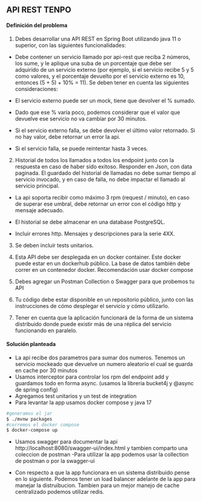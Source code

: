 ## API REST TENPO


#### Definición del problema

1. Debes desarrollar una API REST en Spring Boot utilizando java 11 o superior, con las siguientes funcionalidades:

- Debe contener un servicio llamado por api-rest que reciba 2 números, los sume, y le aplique una suba de un porcentaje que debe ser adquirido de un servicio externo (por ejemplo, si el servicio recibe 5 y 5 como valores, y el porcentaje devuelto por el servicio externo es 10, entonces (5 + 5) + 10% = 11). Se deben tener en cuenta las siguientes consideraciones:

- El servicio externo puede ser un mock, tiene que devolver el % sumado.

- Dado que ese % varía poco, podemos considerar que el valor que devuelve ese servicio no va cambiar por 30 minutos.

- Si el servicio externo falla, se debe devolver el último valor retornado. Si no hay valor, debe retornar un error la api.

- Si el servicio falla, se puede reintentar hasta 3 veces.

2. Historial de todos los llamados a todos los endpoint junto con la respuesta en caso de haber sido exitoso. Responder en Json, con data paginada. El guardado del historial de llamadas no debe sumar tiempo al servicio invocado, y en caso de falla, no debe impactar el llamado al servicio principal.

- La api soporta recibir como máximo 3 rpm (request / minuto), en caso de superar ese umbral, debe retornar un error con el código http y mensaje adecuado.

- El historial se debe almacenar en una database PostgreSQL.

- Incluir errores http. Mensajes y descripciones para la serie 4XX.


3. Se deben incluir tests unitarios.

4. Esta API debe ser desplegada en un docker container. Este docker puede estar en un dockerhub público. La base de datos también debe correr en un contenedor docker. Recomendación usar docker compose

5. Debes agregar un Postman Collection o Swagger para que probemos tu API

6. Tu código debe estar disponible en un repositorio público, junto con las instrucciones de cómo desplegar el servicio y cómo utilizarlo.
7. Tener en cuenta que la aplicación funcionará de la forma de un sistema distribuido donde puede existir más de una réplica del servicio funcionando en paralelo.


#### Solución planteada

- La api recibe dos parametros para sumar dos numeros. Tenemos un servicio mockeado que devuelve un numero aleatorio el cual se guarda en cache por 30 minutos
- Usamos interceptor para controlar los rpm del endpoint add y guardamos todo en forma async. (usamos la libreria bucket4j y @async de spring config)
- Agregamos test unitarios y un test de integration
- Para levantar la app usamos docker compose y java 17
```sh
#generamos el jar
$ ./mvnw packages
#corremos el docker compose
$ docker-compose up
```  
- Usamos swagger para documentar la api  http://localhost:8080/swagger-ui/index.html  y tambien comparto una coleccion de postman
-Para utilizar la app podemos usar la collection de postman o por la swagger-ui

- Con respecto a que la app funcionara en un sistema distribuido pense en lo siguiente. Podemos tener un load balancer adelante de la app para manejar la distruibucion. Tambien para un mejor manejo de cache centralizado podemos utilizar redis.
